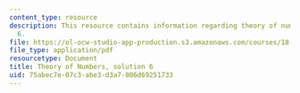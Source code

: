 ```yaml
---
content_type: resource
description: This resource contains information regarding theory of numbers, solution
  6.
file: https://ol-ocw-studio-app-production.s3.amazonaws.com/courses/18-781-theory-of-numbers-spring-2012/75abec7e07c3abe3d3a7806d69251733_MIT18_781S12_pset6sol.pdf
file_type: application/pdf
resourcetype: Document
title: Theory of Numbers, solution 6
uid: 75abec7e-07c3-abe3-d3a7-806d69251733
---
```


